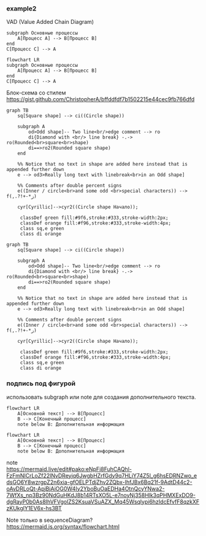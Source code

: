 ### example2

VAD (Value Added Chain Diagram)  
``` flowchart LR
subgraph Основные процессы
    A[Процесс A] --> B[Процесс B]
end
C[Процесс C] --> A
```

``` mermaid
flowchart LR
subgraph Основные процессы
    A[Процесс A] --> B[Процесс B]
end
C[Процесс C] --> A
```

Блок-схема со стилем  https://gist.github.com/ChristopherA/bffddfdf7b1502215e44cec9fb766dfd
``` 
graph TB
    sq[Square shape] --> ci((Circle shape))

    subgraph A
        od>Odd shape]-- Two line<br/>edge comment --> ro
        di{Diamond with <br/> line break} -.-> ro(Rounded<br>square<br>shape)
        di==>ro2(Rounded square shape)
    end

    %% Notice that no text in shape are added here instead that is appended further down
    e --> od3>Really long text with linebreak<br>in an Odd shape]

    %% Comments after double percent signs
    e((Inner / circle<br>and some odd <br>special characters)) --> f(,.?!+-*ز)

    cyr[Cyrillic]-->cyr2((Circle shape Начало));

     classDef green fill:#9f6,stroke:#333,stroke-width:2px;
     classDef orange fill:#f96,stroke:#333,stroke-width:4px;
     class sq,e green
     class di orange
```

``` mermaid
graph TB
    sq[Square shape] --> ci((Circle shape))

    subgraph A
        od>Odd shape]-- Two line<br/>edge comment --> ro
        di{Diamond with <br/> line break} -.-> ro(Rounded<br>square<br>shape)
        di==>ro2(Rounded square shape)
    end

    %% Notice that no text in shape are added here instead that is appended further down
    e --> od3>Really long text with linebreak<br>in an Odd shape]

    %% Comments after double percent signs
    e((Inner / circle<br>and some odd <br>special characters)) --> f(,.?!+-*ز)

    cyr[Cyrillic]-->cyr2((Circle shape Начало));

     classDef green fill:#9f6,stroke:#333,stroke-width:2px;
     classDef orange fill:#f96,stroke:#333,stroke-width:4px;
     class sq,e green
     class di orange
```

### подпись под фигурой
использовать subgraph или note для создания дополнительного текста.

```
flowchart LR
    A[Основной текст] --> B[Процесс]
    B --> C[Конечный процесс]
    note below B: Дополнительная информация
```

``` mermaid
flowchart LR
    A[Основной текст] --> B[Процесс]
    B --> C[Конечный процесс]
    note below B: Дополнительная информация
``` 

note  
https://mermaid.live/edit#pako:eNpFj8FuhCAQhl-FzFmNICrLoZf22lNvDReyjq6JwgbHZrfGdy9q7HLiY74Z5l_g6hsEDRNZwo_edsGO6Y8wzrgpZ2n6xia-gfOELPTdjZhv2ZQbx-IhfJBx6Bq21f-9AdtD44c2-oAvDRLoQt-ApjBjAiOG0W4Iy2YboBuOaEDHa4OtnQcyYNwa2-7WfXs_np3Bz90NdGuHKdJ8b14RTsXO5L-e7noyNj358Hlk3qPHMXExDO9-dgRayP0b0As8IhVFVgolZS2KsuaVSuAZX_Mq45Wsqlypi6hzIdcEfvfF8qzkXFzKUkglY1EV6x-hs3BT

 Note только в sequenceDiagram? https://mermaid.js.org/syntax/flowchart.html 
 
